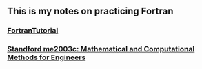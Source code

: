## This is my notes on practicing Fortran

### [FortranTutorial](F95Tutorial/README.md)
### [Standford me2003c: Mathematical and Computational Methods for Engineers](me200c/README.md)

